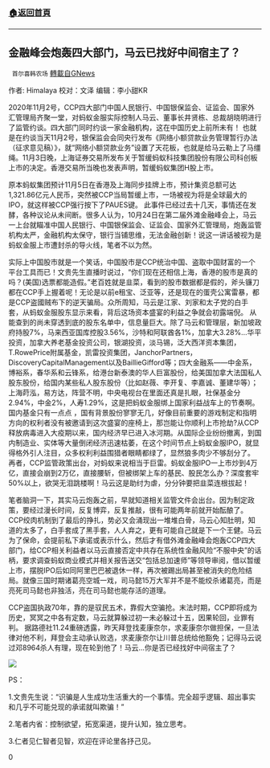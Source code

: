 ###  [:house:返回首頁](https://github.com/ourhimalayas/txt)
---

## 金融峰会炮轰四大部门，马云已找好中间宿主了？
` 首尔喜韩农场` [轉載自GNews](https://gnews.org/zh-hans/592662/)

作者: Himalaya 校对：文泽 编辑：李小甜KR

2020年11月2号，CCP四大部门中国人民银行、中国银保监会、证监会、国家外汇管理局齐聚一堂，对蚂蚁金服实际控制人马云、董事长井贤栋、总裁胡晓明进行了监管约谈。四大部门同时约谈一家金融机构，这在中国历史上前所未有！ 也就是在约谈当天11月2号，银保监会会同央行发布《网络小额贷款业务管理暂行办法（征求意见稿）》，就“网络小额贷款业务”设置了天花板，也就是给马云勒上了马缰绳。11月3日晚，上海证券交易所发布关于暂缓蚂蚁科技集团股份有限公司科创板上市的决定。香港交易所当晚也发表声明，暂缓蚂蚁集团H股上市。

原本蚂蚁集团预计11月5日在香港及上海同步挂牌上市，预计集资总额可达1,321.86亿元人民币，突然被CCP当局暂缓上市，一场被视为将是全球最大的IPO，就这样被CCP强行按下了PAUES键。 此事件已经过去十几天，事情还在发酵，各种议论从未间断。很多人认为，10月24日在第二届外滩金融峰会上，马云一上台就瞄准中国人民银行、中国银保监会、证监会、国家外汇管理局，炮轰监管机构太严，金融机构太保守，银行当铺思维，无法金融创新！说这一讲话被视为是蚂蚁金服上市遭封杀的导火线，笔者不以为然。

实际上中国股市就是一个笑话，中国股市是CCP统治中国、盗取中国财富的一个平台工具而已！文贵先生直播时说过，“你们现在还相信上海，香港的股市是真的吗？(美国)选票都能造假。”老百姓就是韭菜，看到的股市数据都是假的，斧头镰刀都在CCP手上握着呢！无论是以前e租宝、泛亚等，还是现在的蛋壳公寓雷暴，都是CCP盗國贼布下的逆天骗局。众所周知，马云是江家、刘家和太子党的白手套，从蚂蚁金服股东显示来看，背后这场资本盛宴的利益之争就会初露端倪。 从能查到的尚未穿透到底的股东名单中，信息量巨大。除了马云和管理层，新加坡政府持股7%，马来西亚国库控股3.56%，沙特和阿联酋各1%，加拿大3.28%…华平投资，加拿大养老基金投资公司，银湖投资，淡马锡，泛大西洋资本集团，T.RowePrice附属基金，凯雷投资集团，JanchorPartners，DiscoveryCapitalManagement以及BaillieGifford等；四大金融系——中金系，博裕系，春华系和云锋系，给港台新泰澳的华人巨富股份，给美国加拿大法国私人股东股份，给国内某些私人股东股份（比如赵薇、李开复、李嘉诚、董建华等）；上海莳泓，易方达，阵营不明，中央电视台在里面还真是扎眼，社保基金分2.94%，中金2%，人寿1.29%，这是把蚂蚁金服绑上国家利益战车上的节奏啊。国内基金只有一点点 ，国有背景股份寥寥无几，好像目前重要的游戏制定和指明方向的权利者没有被邀请到这次盛宴的座椅上，那岂能让你顺利上市抢劫?从CCP释放病毒进入大疫期以来，国内经济早已进入冰河期。从国际企业纷纷撤离，到国内制造业、实体等大量倒闭经济迅速枯萎，在这个时间节点上蚂蚁金服IPO，就显得格外引人注目，众多权利利益围猎者眼睛都绿了，显然狼多肉少不够刮分了。 再者，CCP监管政策出台，对蚂蚁来说相当于巨雷。蚂蚁金服IPO一上市炒到4万亿，直接会崩到2万亿，直接腰斩，但被绑架上车的基民、股民怎么办？深度套牢50%以上，欲哭无泪跳楼啊！马云这是助纣为虐，分分钟要把韭菜连根拔起！

笔者脑洞一下，其实马云炮轰之前，早就知道相关监管文件会出台。因为制定政策，要经过漫长时间，反复博弈，反复推敲，很有可能两年前就开始酝酿了。CCP绞肉机制到了最后的挣扎，势必又会涌现出一堆堆白骨，马云心知肚明，知道的太多了，白手套成了黑手套，人人弃之，更有可能自己就是下一个王健。马云为了保命，会提前私下承诺或表示什么，然后才有借外滩金融峰会炮轰CCP四大部门，给CCP相关利益者以马云直接否定中共存在系统性金融风险“不服中央”的话柄，要求调查蚂蚁商业模式并相关报告送交“包括总加速师”等领导审阅，借以暂缓上市，摆脱IPO后如同阿里巴巴被退休一样，再次被踢出局甚至被消失的危险结局。就像三国时期诸葛亮空城一戏，司马懿15万大军并不是不能绞杀诸葛亮，而是亮死司马懿也非独活，亮在司马懿也能存活的道理。

CCP盗国执政70年，靠的是驭民五术，靠假大空骗抢。末法时期，CCP即将成为历史，冥冥之中各有定数，马云就算躲过初一未必躲过十五，因果轮回，业罪有判。 据路德社11.24重磅透露，昨天拜登找麦康奈尔，求麦康奈尔做担保，一旦法律对他不利，拜登会主动承认败选，求麦康奈尔让川普总统给他豁免；记得马云说过邓8964杀人有理，现在轮到他了！马云…你是否已经找好中间宿主了？

![]()![](https://gnews-media-offload.s3.amazonaws.com/wp-content/uploads/2020/11/26070318/Grey_Modeling_Volunteer_Flyer.jpg)

PS：

1.文贵先生说：“识骗是人生成功生活重大的一个事情。完全超乎逻辑、超出事实和几乎不可能兑现的承诺就叫欺骗！”

2.笔者内省：控制欲望，拓宽渠道，提升认知，独立思考。

3.仁者见仁智者见智，欢迎在评论里各抒己见。



0
